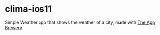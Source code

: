 # clima-ios11
Simple Weather app that shows the weather of a city, made with [The App Brewery](https://www.appbrewery.co).
